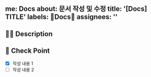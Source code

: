 me: Docs
about: 문서 작성 및 수정
title: '[Docs] TITLE'
labels: 📝Docs📝
assignees: ''
---
## 🤷‍♂️ Description
<!-- 작성하고자하는 내용에 대해 작성해 주세요. -->

## 📝 Check Point
<!-- 작성 내용 리스트로 작성해주세요. -->

- [X] 작성 내용 1
- [ ] 작성 내용 2
